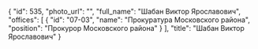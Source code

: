 {
    "id": 535,
    "photo_url": "",
    "full_name": "Шабан Виктор Ярославович",
    "offices": [
        {
            "id": "07-03",
            "name": "Прокуратура Московского района",
            "position": "Прокурор Московского района"
        }
    ],
    "title": "Шабан Виктор Ярославович"
}
